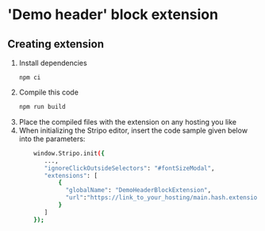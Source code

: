 # 'Demo header' block extension

## Creating extension

1. Install dependencies
     ```
     npm ci
     ```
2. Compile this code
    ```bash
    npm run build
    ```
3. Place the compiled files with the extension on any hosting you like
4. When initializing the Stripo editor, insert the code sample given below into the parameters:
     ```bash
         window.Stripo.init({
            ...,
            "ignoreClickOutsideSelectors": "#fontSizeModal",
            "extensions": [
                {
                  "globalName": "DemoHeaderBlockExtension",
                  "url":"https://link_to_your_hosting/main.hash.extension.js"
                }
            ]    
         });
     ```
